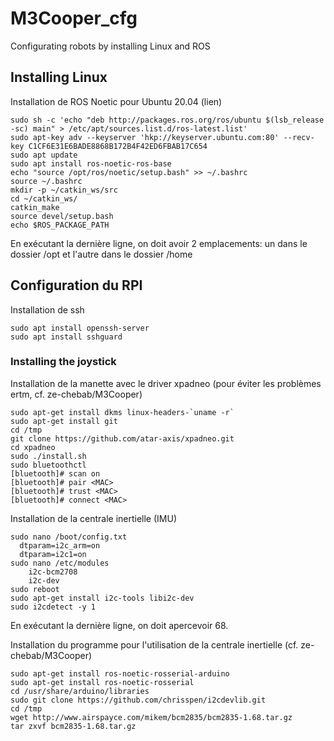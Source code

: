 # M3Cooper_cfg
Configurating robots by installing Linux and ROS

## Installing Linux
Installation de ROS Noetic pour Ubuntu 20.04 (lien)
```
sudo sh -c 'echo "deb http://packages.ros.org/ros/ubuntu $(lsb_release -sc) main" > /etc/apt/sources.list.d/ros-latest.list'
sudo apt-key adv --keyserver 'hkp://keyserver.ubuntu.com:80' --recv-key C1CF6E31E6BADE8868B172B4F42ED6FBAB17C654
sudo apt update
sudo apt install ros-noetic-ros-base
echo "source /opt/ros/noetic/setup.bash" >> ~/.bashrc
source ~/.bashrc
mkdir -p ~/catkin_ws/src
cd ~/catkin_ws/
catkin_make
source devel/setup.bash
echo $ROS_PACKAGE_PATH
```
En exécutant la dernière ligne, on doit avoir 2 emplacements: un dans le dossier /opt et l'autre dans le dossier /home

## Configuration du RPI
Installation de ssh
```
sudo apt install openssh-server
sudo apt install sshguard
```

### Installing the joystick
Installation de la manette avec le driver xpadneo (pour éviter les problèmes ertm, cf. ze-chebab/M3Cooper)
```
sudo apt-get install dkms linux-headers-`uname -r`
sudo apt-get install git
cd /tmp
git clone https://github.com/atar-axis/xpadneo.git
cd xpadneo
sudo ./install.sh
sudo bluetoothctl
[bluetooth]# scan on
[bluetooth]# pair <MAC>
[bluetooth]# trust <MAC>
[bluetooth]# connect <MAC>
```

Installation de la centrale inertielle (IMU)
```
sudo nano /boot/config.txt
  dtparam=i2c_arm=on
  dtparam=i2c1=on
sudo nano /etc/modules
	i2c-bcm2708
	i2c-dev
sudo reboot
sudo apt-get install i2c-tools libi2c-dev
sudo i2cdetect -y 1
```
En exécutant la dernière ligne, on doit apercevoir 68. 
			
Installation du programme pour l'utilisation de la centrale inertielle (cf. ze-chebab/M3Cooper)
```
sudo apt-get install ros-noetic-rosserial-arduino
sudo apt-get install ros-noetic-rosserial
cd /usr/share/arduino/libraries 
sudo git clone https://github.com/chrisspen/i2cdevlib.git
cd /tmp
wget http://www.airspayce.com/mikem/bcm2835/bcm2835-1.68.tar.gz
tar zxvf bcm2835-1.68.tar.gz
```

